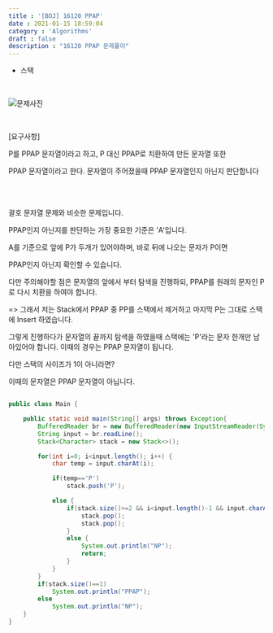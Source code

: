 ```yaml
---
title : '[BOJ] 16120 PPAP'
date : 2021-01-15 18:59:04
category : 'Algorithms'
draft : false
description : "16120 PPAP 문제풀이"
---
```


* 스택

<br/>

![문제사진](https://user-images.githubusercontent.com/57346393/104731071-842d7700-577e-11eb-9ad9-907efde20ab3.png)

<br/>


[요구사항]

P를 PPAP 문자열이라고 하고, P 대신 PPAP로 치환하여 만든 문자열 또한

PPAP 문자열이라고 한다. 문자열이 주어졌을때 PPAP 문자열인지 아닌지 판단합니다

<br/><br/>

괄호 문자열 문제와 비슷한 문제입니다.

PPAP인지 아닌지를 판단하는 가장 중요한 기준은 'A'입니다.

A를 기준으로 앞에 P가 두개가 있어야하며, 바로 뒤에 나오는 문자가 P이면 

PPAP인지 아닌지 확인할 수 있습니다.

다만 주의해야할 점은 문자열의 앞에서 부터 탐색을 진행하되, PPAP를 원래의 문자인 P로 다시 치환을 하여야 합니다.

=> 그래서 저는 Stack에서 PPAP 중 PP를 스택에서 제거하고 마지막 P는 그대로 스택에 Insert 하였습니다.

그렇게 진행하다가 문자열의 끝까지 탐색을 하였을때 스택에는 'P'라는 문자 한개만 남아있어야 합니다. 이때의 경우는 PPAP 문자열이 됩니다.

다만 스택의 사이즈가 1이 아니라면? 

이때의 문자열은 PPAP 문자열이 아닙니다.








```java

public class Main {

    public static void main(String[] args) throws Exception{
        BufferedReader br = new BufferedReader(new InputStreamReader(System.in));
        String input = br.readLine();
        Stack<Character> stack = new Stack<>();

        for(int i=0; i<input.length(); i++) {
            char temp = input.charAt(i);

            if(temp=='P')
                stack.push('P');

            else {
                if(stack.size()>=2 && i<input.length()-1 && input.charAt(i+1)=='P') {
                    stack.pop();
                    stack.pop();
                }
                else {
                    System.out.println("NP");
                    return;
                }
            }
        }
        if(stack.size()==1)
            System.out.println("PPAP");
        else
            System.out.println("NP");
    }
}


```